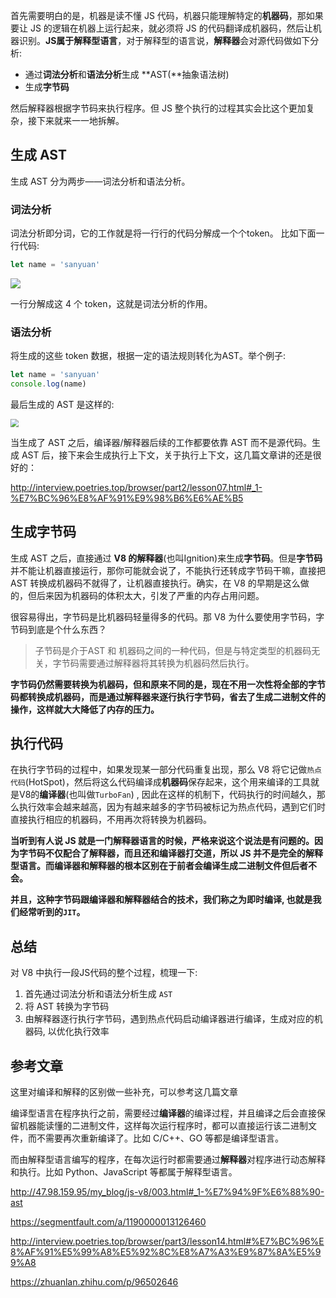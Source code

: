 首先需要明白的是，机器是读不懂 JS 代码，机器只能理解特定的**机器码**，那如果要让 JS 的逻辑在机器上运行起来，就必须将 JS 的代码翻译成机器码，然后让机器识别。**JS属于解释型语言**，对于解释型的语言说，**解释器**会对源代码做如下分析:

- 通过**词法分析**和**语法分析**生成 **AST(**抽象语法树)
- 生成**字节码**

然后解释器根据字节码来执行程序。但 JS 整个执行的过程其实会比这个更加复杂，接下来就来一一地拆解。

## 生成 AST

生成 AST 分为两步——词法分析和语法分析。

### 词法分析

词法分析即分词，它的工作就是将一行行的代码分解成一个个token。 比如下面一行代码:

```js
let name = 'sanyuan'
```

![](http://47.98.159.95/my_blog/week07/7.jpg)

一行分解成这 4 个 token，这就是词法分析的作用。

### 语法分析

将生成的这些 token 数据，根据一定的语法规则转化为AST。举个例子:

```js
let name = 'sanyuan'
console.log(name)
```

最后生成的 AST 是这样的:

<img src="http://47.98.159.95/my_blog/week07/8.jpg" style="zoom: 80%;" />

当生成了 AST 之后，编译器/解释器后续的工作都要依靠 AST 而不是源代码。生成 AST 后，接下来会生成执行上下文，关于执行上下文，这几篇文章讲的还是很好的：

http://interview.poetries.top/browser/part2/lesson07.html#_1-%E7%BC%96%E8%AF%91%E9%98%B6%E6%AE%B5

## 生成字节码

生成 AST 之后，直接通过 **V8 的解释器**(也叫Ignition)来生成**字节码**。但是**字节码**并不能让机器直接运行，那你可能就会说了，不能执行还转成字节码干嘛，直接把 AST 转换成机器码不就得了，让机器直接执行。确实，在 V8 的早期是这么做的，但后来因为机器码的体积太大，引发了严重的内存占用问题。

很容易得出，字节码是比机器码轻量得多的代码。那 V8 为什么要使用字节码，字节码到底是个什么东西？

> 子节码是介于AST 和 机器码之间的一种代码，但是与特定类型的机器码无关，字节码需要通过解释器将其转换为机器码然后执行。

**字节码仍然需要转换为机器码，但和原来不同的是，现在不用一次性将全部的字节码都转换成机器码，而是通过解释器来逐行执行字节码，省去了生成二进制文件的操作，这样就大大降低了内存的压力。**

## 执行代码

在执行字节码的过程中，如果发现某一部分代码重复出现，那么 V8 将它记做`热点代码`(HotSpot)，然后将这么代码编译成**机器码**保存起来，这个用来编译的工具就是V8的**编译器**(也叫做`TurboFan`) , 因此在这样的机制下，代码执行的时间越久，那么执行效率会越来越高，因为有越来越多的字节码被标记为热点代码，遇到它们时直接执行相应的机器码，不用再次将转换为机器码。

**当听到有人说 JS 就是一门解释器语言的时候，严格来说这个说法是有问题的。因为字节码不仅配合了解释器，而且还和编译器打交道，所以 JS 并不是完全的解释型语言。而编译器和解释器的根本区别在于前者会编译生成二进制文件但后者不会。**

**并且，这种字节码跟编译器和解释器结合的技术，我们称之为即时编译, 也就是我们经常听到的`JIT`。**

## 总结

对 V8 中执行一段JS代码的整个过程，梳理一下:

1. 首先通过词法分析和语法分析生成 `AST`
2. 将 AST 转换为字节码
3. 由解释器逐行执行字节码，遇到热点代码启动编译器进行编译，生成对应的机器码, 以优化执行效率

## 参考文章

这里对编译和解释的区别做一些补充，可以参考这几篇文章

编译型语言在程序执行之前，需要经过**编译器**的编译过程，并且编译之后会直接保留机器能读懂的二进制文件，这样每次运行程序时，都可以直接运行该二进制文件，而不需要再次重新编译了。比如 C/C++、GO 等都是编译型语言。

而由解释型语言编写的程序，在每次运行时都需要通过**解释器**对程序进行动态解释和执行。比如 Python、JavaScript 等都属于解释型语言。

http://47.98.159.95/my_blog/js-v8/003.html#_1-%E7%94%9F%E6%88%90-ast

https://segmentfault.com/a/1190000013126460

http://interview.poetries.top/browser/part3/lesson14.html#%E7%BC%96%E8%AF%91%E5%99%A8%E5%92%8C%E8%A7%A3%E9%87%8A%E5%99%A8

https://zhuanlan.zhihu.com/p/96502646

